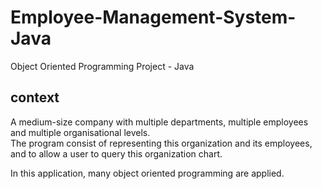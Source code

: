 # Employee-Management-System-Java
Object Oriented Programming Project - Java

## context  
A medium-size company with multiple departments, multiple employees and multiple organisational levels.  
The program consist of representing this organization and its employees, and to allow a user to query this organization chart.  
  
In this application, many object oriented programming are applied.  

